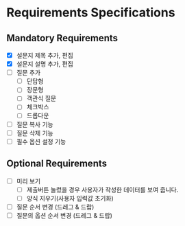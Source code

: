 # Requirements Specifications

## Mandatory Requirements
- [x] 설문지 제목 추가, 편집
- [x] 설문지 설명 추가, 편집
- [ ] 질문 추가
    - [ ] 단답형
    - [ ] 장문형
    - [ ] 객관식 질문
    - [ ] 체크박스
    - [ ] 드롭다운
- [ ] 질문 복사 기능
- [ ] 질문 삭제 기능
- [ ] 필수 옵션 설정 기능

## Optional Requirements

- [ ] 미리 보기 
    - [ ] 제출버튼 눌렀을 경우 사용자가 작성한 데이터를 보여 줍니다. 
    - [ ] 양식 지우기(사용자 입력값 초기화)
- [ ] 질문 순서 변경 (드레그 & 드랍) 
- [ ] 질문의 옵션 순서 변경 (드레그 & 드랍)